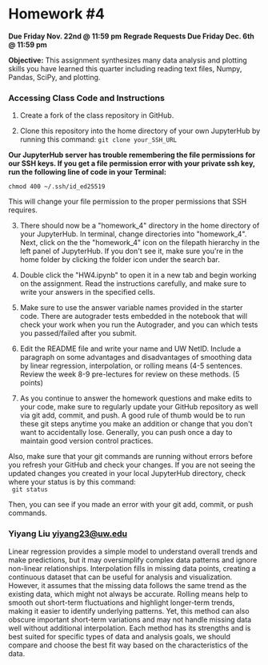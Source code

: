 # Homework #4   
**Due Friday Nov. 22nd @ 11:59 pm**
**Regrade Requests Due Friday Dec. 6th @ 11:59 pm**

**Objective:** This assignment synthesizes many data analysis and plotting skills you have learned this quarter including reading text files, Numpy, Pandas, SciPy, and plotting.

### Accessing Class Code and Instructions

1. Create a fork of the class repository in GitHub.

2. Clone this repository into the home directory of your own JupyterHub by running this command:
```git clone your_SSH_URL```

**Our JupyterHub server has trouble remembering the file permissions for our SSH keys. If you get a file permission error with your private ssh key, run the following line of code in your Terminal:**

```chmod 400 ~/.ssh/id_ed25519``` 
<br>

This will change your file permission to the proper permissions that SSH requires.

3. There should now be a "homework_4" directory in the home directory of your JupyterHub. In terminal, change directories into "homework_4". Next, click on the the "homework_4" icon on the filepath hierarchy in the left panel of JupyterHub. If you don't see it, make sure you're in the home folder by clicking the folder icon under the search bar. 

4. Double click the "HW4.ipynb" to open it in a new tab and begin working on the assignment. Read the instructions carefully, and make sure to write your answers in the specified cells. 

5. Make sure to use the answer variable names provided in the starter code. There are autograder tests embedded in the notebook that will check your work when you run the Autograder, and you can which tests you passed/failed after you submit.

6. Edit the README file and write your name and UW NetID. Include a paragraph on some advantages and disadvantages of smoothing data by linear regression, interpolation, or rolling means (4-5 sentences. Review the week 8-9 pre-lectures for review on these methods. (5 points)

7. As you continue to answer the homework questions and make edits to your code, make sure to regularly update your GitHub repository as well via git add, commit, and push. A good rule of thumb would be to run these git steps anytime you make an addition or change that you don't want to accidentally lose. Generally, you can push once a day to maintain good version control practices. <br>

Also, make sure that your git commands are running without errors before you refresh your GitHub and check your changes. If you are not seeing the updated changes you created in your local JupyterHub directory, check where your status is by this command: <br>
``` git status```

Then, you can see if you made an error with your git add, commit, or push commands.


### Yiyang Liu yiyang23@uw.edu
Linear regression provides a simple model to understand overall trends and make predictions, but it may oversimplify complex data patterns and ignore non-linear relationships. 
Interpolation fills in missing data points, creating a continuous dataset that can be useful for analysis and visualization. However, it assumes that the missing data follows the same trend as the existing data, which might not always be accurate. 
Rolling means help to smooth out short-term fluctuations and highlight longer-term trends, making it easier to identify underlying patterns. Yet, this method can also obscure important short-term variations and may not handle missing data well without additional interpolation. 
Each method has its strengths and is best suited for specific types of data and analysis goals, we should compare and choose the best fit way based on the characteristics of the data.
